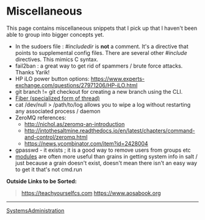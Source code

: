 

Miscellaneous
=============

This page contains miscellaneous snippets that I pick up that I haven't been able to group into bigger concepts yet.

-   In the sudoers file : *\#includedir* is **not** a comment. It's a directive that points to supplemental config files. There are several other *\#include* directives. This mimics C syntax.
-   fail2ban : a great way to get rid of spammers / brute force attacks. Thanks Yarik!
-   HP iLO power button options: <https://www.experts-exchange.com/questions/27971206/HP-iLO.html>
-   git branch != git checkout for creating a new branch using the CLI.
-   [Fiber (specialized form of thread)](https://en.wikipedia.org/wiki/Fiber_(computer_science))
-   cat /dev/null \> /path/to/log allows you to wipe a log without restarting any associated process / daemon
-   ZeroMQ references:
    -   <http://nichol.as/zeromq-an-introduction>
    -   <http://intothesaltmine.readthedocs.io/en/latest/chapters/command-and-control/zeromq.html>
    -   <https://news.ycombinator.com/item?id=2428004>
-   gpasswd - it exists ; it is a good way to remove users from groups etc
-   [modules](https://docs.saltstack.com/en/latest/salt-modindex.html) are often more useful than grains in getting system info in salt / just because a grain doesn't exist, doesn't mean there isn't an easy way to get it that's not cmd.run

**Outside Links to be Sorted:**

> <https://teachyourselfcs.com> <https://www.aosabook.org>

* * * * *

[SystemsAdministration](../SystemsAdministration)
